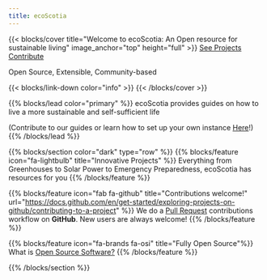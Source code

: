 ```yaml
---
title: ecoScotia
---
```


{{< blocks/cover title="Welcome to ecoScotia: An Open resource for sustainable living" image_anchor="top" height="full" >}}
<a class="btn btn-lg btn-primary me-3 mb-4" href="/">
  See Projects <i class="fas fa-arrow-alt-circle-right ms-2"></i>
</a>
<a class="btn btn-lg btn-secondary me-3 mb-4" href="https://github.com/caelenm/redesigned-enigma">
  Contribute <i class="fab fa-github ms-2 "></i>
</a>
<p class="lead mt-5">Open Source, Extensible, Community-based</p>
{{< blocks/link-down color="info" >}}
{{< /blocks/cover >}}


{{% blocks/lead color="primary" %}}
ecoScotia provides guides on how to live a more sustainable and self-sufficient life

(Contribute to our guides or learn how to set up your own instance [Here](https://github.com/caelenm/redesigned-enigma)!)
{{% /blocks/lead %}}


{{% blocks/section color="dark" type="row" %}}
{{% blocks/feature icon="fa-lightbulb" title="Innovative Projects" %}}
Everything from Greenhouses to Solar Power to Emergency Preparedness, ecoScotia has resources for you
{{% /blocks/feature %}}


{{% blocks/feature icon="fab fa-github" title="Contributions welcome!" url="https://docs.github.com/en/get-started/exploring-projects-on-github/contributing-to-a-project" %}}
We do a [Pull Request](https://github.com/caelenm/redesigned-enigma/pulls) contributions workflow on **GitHub**. New users are always welcome!
{{% /blocks/feature %}}


{{% blocks/feature icon="fa-brands fa-osi" title="Fully Open Source"%}}
What is [Open Source Software?](https://www.redhat.com/en/topics/open-source/what-is-open-source)
{{% /blocks/feature %}}



{{% /blocks/section %}}


